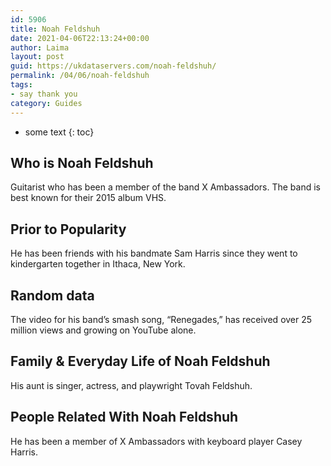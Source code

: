 ```yaml
---
id: 5906
title: Noah Feldshuh
date: 2021-04-06T22:13:24+00:00
author: Laima
layout: post
guid: https://ukdataservers.com/noah-feldshuh/
permalink: /04/06/noah-feldshuh
tags:
- say thank you
category: Guides
---
```


* some text
{: toc}


## Who is Noah Feldshuh
                  
                  
                  
Guitarist who has been a member of the band X Ambassadors. The band is best known for their 2015 album VHS.
                  
              
            
              
            
                
                
                
## Prior to Popularity
                  
                  
                  
He has been friends with his bandmate Sam Harris since they went to kindergarten together in Ithaca, New York.
                  
              
            
              
            
                
                
                
## Random data
                  
                  
                  
The video for his band&#8217;s smash song, &#8220;Renegades,&#8221; has received over 25 million views and growing on YouTube alone.
                  
              
            
              
            
                
                
                
## Family & Everyday Life of Noah Feldshuh
                  
                  
                  
His aunt is singer, actress, and playwright Tovah Feldshuh.
                  
              
            
              
            
                
                
                
## People Related With Noah Feldshuh
                  
                  
                  
He has been a member of X Ambassadors with keyboard player Casey Harris.
                  
              
            
              
            
                
              
            
              
              
            
            
              
            
          
          
          